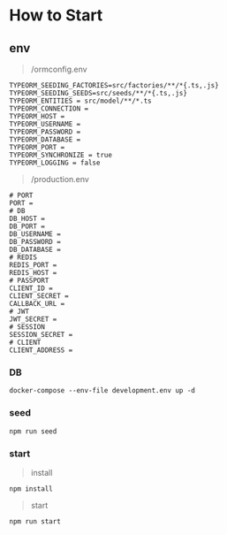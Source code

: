 # How to Start
## env
> /ormconfig.env
```
TYPEORM_SEEDING_FACTORIES=src/factories/**/*{.ts,.js}
TYPEORM_SEEDING_SEEDS=src/seeds/**/*{.ts,.js}
TYPEORM_ENTITIES = src/model/**/*.ts
TYPEORM_CONNECTION = 
TYPEORM_HOST = 
TYPEORM_USERNAME = 
TYPEORM_PASSWORD = 
TYPEORM_DATABASE = 
TYPEORM_PORT = 
TYPEORM_SYNCHRONIZE = true
TYPEORM_LOGGING = false
```
> /production.env
```
# PORT
PORT =
# DB
DB_HOST =
DB_PORT =
DB_USERNAME =
DB_PASSWORD =
DB_DATABASE =
# REDIS
REDIS_PORT =
REDIS_HOST =
# PASSPORT
CLIENT_ID =
CLIENT_SECRET =
CALLBACK_URL =
# JWT
JWT_SECRET =
# SESSION
SESSION_SECRET =
# CLIENT
CLIENT_ADDRESS =
```
### DB
```
docker-compose --env-file development.env up -d
```
### seed
```
npm run seed
```
### start
> install
```
npm install
```
> start
```
npm run start
```
